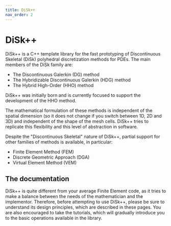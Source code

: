 ```yaml
---
title: DiSk++
nav_order: 2
---
```


# DiSk++
DiSk++ is a C++ template library for the fast prototyping of Discontinuous Skeletal (DiSk) polyhedral discretization methods for PDEs. The main members of the DiSk family are:

* The Discontinuous Galerkin (DG) method
* The Hybridizable Discontinuous Galerkin (HDG) method
* The Hybrid High-Order (HHO) method

DiSk++ was initially born and is currently focused to support the development of the HHO method.

The mathematical formulation of these methods is independent of the spatial
dimension (so it does not change if you switch between 1D, 2D and 3D) and
independent of the shape of the mesh cells. DiSk++ tries to replicate this flexibility and this level of abstraction in software.

Despite the "Discontinuous Skeletal" nature of DiSk++, partial support for other families of methods is available, in particular:
 
 * Finite Element Method (FEM)
 * Discrete Geometric Approach (DGA)
 * Virtual Element Method (VEM)

## The documentation
DiSk++ is quite different from your average Finite Element code, as it tries to make a balance between the needs of the mathematician and the implementor. Therefore, before attempting to use DiSk++, please be sure to understand its design principles, which are described in these pages. You are also encouraged to take the tutorials, which will gradually introduce you to the basic operations available in the library.

